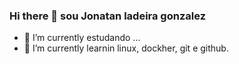 ### Hi there 👋 sou Jonatan ladeira gonzalez



- 🔭 I’m currently  estudando ...
- 🌱 I’m currently learnin linux, dockher, git e github.


